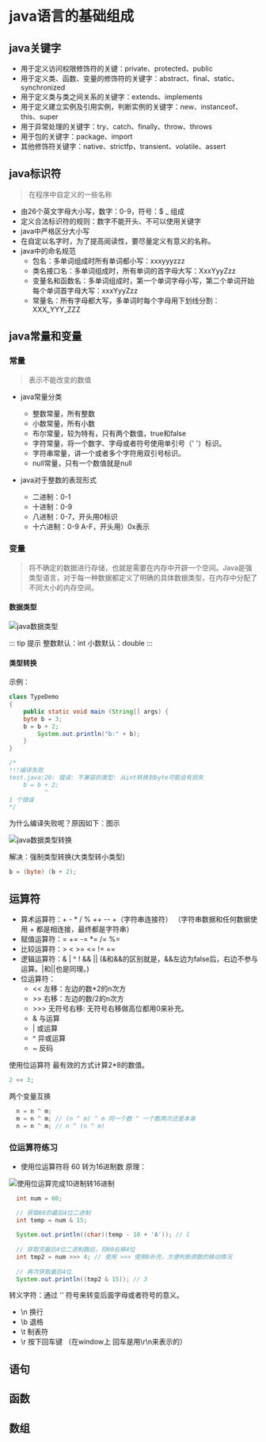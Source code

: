# java语言的基础组成

## java关键字
* 用于定义访问权限修饰符的关键：private、protected、public
* 用于定义类、函数、变量的修饰符的关键字：abstract、final、static、synchronized
* 用于定义类与类之间关系的关键字：extends、implements
* 用于定义建立实例及引用实例，判断实例的关键字：new、instanceof、this、super
* 用于异常处理的关键字：try、catch、finally、throw、throws
* 用于包的关键字：package、import
* 其他修饰符关键字：native、strictfp、transient、volatile、assert

## java标识符
> 在程序中自定义的一些名称
- 由26个英文字母大小写，数字：0-9，符号：$ _ 组成
- 定义合法标识符的规则：数字不能开头、不可以使用关键字
- java中严格区分大小写
- 在自定以名字时，为了提高阅读性，要尽量定义有意义的名称。
- java中的命名规范
  - 包名：多单词组成时所有单词都小写：xxxyyyzzz
  - 类名接口名：多单词组成时，所有单词的首字母大写：XxxYyyZzz
  - 变量名和函数名：多单词组成时，第一个单词字母小写，第二个单词开始每个单词首字母大写：xxxYyyZzz
  - 常量名：所有字母都大写，多单词时每个字母用下划线分割：XXX_YYY_ZZZ

## java常量和变量

### 常量
> 表示不能改变的数值

* java常量分类
  * 整数常量，所有整数
  * 小数常量，所有小数
  * 布尔常量，较为特有，只有两个数值，true和false
  * 字符常量，将一个数字、字母或者符号使用单引号（' '）标识。
  * 字符串常量，讲一个或者多个字符用双引号标识。
  * null常量，只有一个数值就是null

* java对于整数的表现形式
  * 二进制：0-1
  * 十进制：0-9
  * 八进制：0-7，开头用0标识
  * 十六进制：0-9 A-F，开头用）0x表示


### 变量
> 将不确定的数据进行存储，也就是需要在内存中开辟一个空间。Java是强类型语言，对于每一种数据都定义了明确的具体数据类型，在内存中分配了不同大小的内存空间。

#### 数据类型
<img :src="$withBase('/images/java/java数据类型.png')" alt="java数据类型">

::: tip 提示
整数默认：int
小数默认：double
:::

#### 类型转换
示例：
```java
class TypeDemo
{
	public static void main (String[] args) {
    byte b = 3;
    b = b + 2;
		System.out.println("b:" + b);
	}
}

/*
!!!编译失败
test.java:20: 错误: 不兼容的类型: 从int转换到byte可能会有损失
    b = b + 2;
          ^
1 个错误
*/
```
为什么编译失败呢？原因如下：图示

<img :src="$withBase('/images/java/java数据类型转换.png')" alt="java数据类型转换">

解决：强制类型转换(大类型转小类型)
```java
b = (byte) (b + 2);
```

## 运算符
* 算术运算符：+ - * / % ++ -- +（字符串连接符）  （字符串数据和任何数据使用 + 都是相连接，最终都是字符串）
* 赋值运算符：= += -= *= /= %=
* 比较运算符：> < >= <= != ==
* 逻辑运算符：& | ^ ! && || (&和&&的区别就是，&&左边为false后，右边不参与运算。|和||也是同理。)
* 位运算符：
  * <<      左移：左边的数*2的n次方
  * \>\>     右移：左边的数/2的n次方
  * \>\>\>   无符号右移: 无符号右移做高位都用0来补充。
  * &       与运算
  * |       或运算
  * ^       异或运算
  * ~       反码

使用位运算符
最有效的方式计算2*8的数值。
```java
2 << 3;
```
两个变量互换
```java
  n = n ^ m;
  m = n ^ m; // (n ^ m) ^ m 同一个数 ^ 一个数两次还是本身
  n = n ^ m; // n ^ (n ^ m)
```

### 位运算符练习
* 使用位运算符将 60 转为16进制数
原理：

<img :src="$withBase('/images/java/使用位运算完成10进制转16进制.png')" alt="使用位运算完成10进制转16进制">

```java
  int num = 60;

  // 获取60的最后4位二进制
  int temp = num & 15;
  
  System.out.println((char)(temp - 10 + 'A')); // C
  
  // 获取完最后4位二进制数后，将60右移4位
  int tmp2 = num >>> 4; // 使用 >>> 使用0补充，方便判断原数的移动情况
  
  // 再次获取最后4位
  System.out.println((tmp2 & 15)); // 3
```

转义字符：通过 '\' 符号来转变后面字母或者符号的意义。
- \n 换行
- \b 退格
- \t 制表符
- \r 按下回车键 （在window上 回车是用\r\n来表示的）



## 语句

## 函数

## 数组
